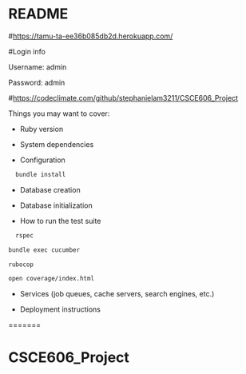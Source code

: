 # README

#https://tamu-ta-ee36b085db2d.herokuapp.com/


#Login info

Username: admin

Password: admin

#https://codeclimate.com/github/stephanielam3211/CSCE606_Project

Things you may want to cover:

* Ruby version

* System dependencies

* Configuration
```sh
  bundle install
``` 

* Database creation

* Database initialization

* How to run the test suite

```sh
  rspec
```
```sh 
bundle exec cucumber
```
```sh 
rubocop
```
```sh 
open coverage/index.html
``` 

* Services (job queues, cache servers, search engines, etc.)

* Deployment instructions

=======
# CSCE606_Project
